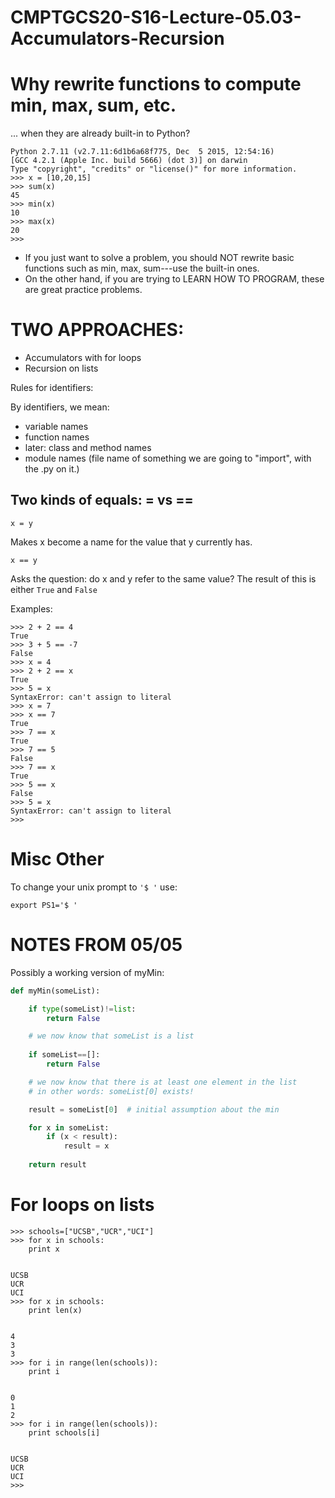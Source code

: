 # CMPTGCS20-S16-Lecture-05.03-Accumulators-Recursion

# Why rewrite functions to compute min, max, sum, etc.

... when they are already built-in to Python?

```
Python 2.7.11 (v2.7.11:6d1b6a68f775, Dec  5 2015, 12:54:16) 
[GCC 4.2.1 (Apple Inc. build 5666) (dot 3)] on darwin
Type "copyright", "credits" or "license()" for more information.
>>> x = [10,20,15]
>>> sum(x)
45
>>> min(x)
10
>>> max(x)
20
>>> 
```

* If you just want to solve a problem, you should NOT rewrite basic functions such as min, max, sum---use the built-in ones.
* On the other hand, if you are trying to LEARN HOW TO PROGRAM, these are great practice problems.

TWO APPROACHES:
==============

* Accumulators with for loops
* Recursion on lists

Rules for identifiers:

By identifiers, we mean:

* variable names
* function names
* later: class and method names
* module names (file name of something we are going to "import", with the .py on it.)


Two kinds of equals: = vs ==
----------------------------
```
x = y     
```

Makes x become a name for the value that y currently has.

```
x == y
```

Asks the question: do x and y refer to the same value?  The result of this is either `True` and `False`


Examples:

```
>>> 2 + 2 == 4
True
>>> 3 + 5 == -7
False
>>> x = 4
>>> 2 + 2 == x
True
>>> 5 = x
SyntaxError: can't assign to literal
>>> x = 7
>>> x == 7
True
>>> 7 == x
True
>>> 7 == 5
False
>>> 7 == x
True
>>> 5 == x
False
>>> 5 = x
SyntaxError: can't assign to literal
>>> 
```

Misc Other
==========

To change your unix prompt to `'$ '` use:

```
export PS1='$ '
```

NOTES FROM 05/05
================


Possibly a working version of myMin:

```Python
def myMin(someList):

    if type(someList)!=list:
        return False

    # we now know that someList is a list
    
    if someList==[]:
        return False

    # we now know that there is at least one element in the list
    # in other words: someList[0] exists!

    result = someList[0]  # initial assumption about the min

    for x in someList:
        if (x < result):
            result = x
    
    return result
```

For loops on lists
==================

```
>>> schools=["UCSB","UCR","UCI"]
>>> for x in schools:
	print x

	
UCSB
UCR
UCI
>>> for x in schools:
	print len(x)

	
4
3
3
>>> for i in range(len(schools)):
	print i

	
0
1
2
>>> for i in range(len(schools)):
	print schools[i]

	
UCSB
UCR
UCI
>>> 
```
